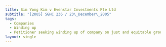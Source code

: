 ```yaml
---
title: Sim Yong Kim v Evenstar Investments Pte Ltd
subtitle: "[2005] SGHC 236 / 23\_December\_2005"
tags:
  - Companies
  - Winding up
  - Petitioner seeking winding up of company on just and equitable grounds
layout: single
---
```


